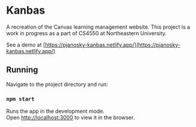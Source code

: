 # Kanbas

A recreation of the Canvas learning management website. This project is a work in progress as a part of CS4550 at Northeastern University.

See a demo at [https://pjanosky-kanbas.netlify.app/](https://pjanosky-kanbas.netlify.app/)

## Running

Navigate to the project directory and run:

### `npm start`

Runs the app in the development mode.\
Open [http://localhost:3000](http://localhost:3000) to view it in the browser.
